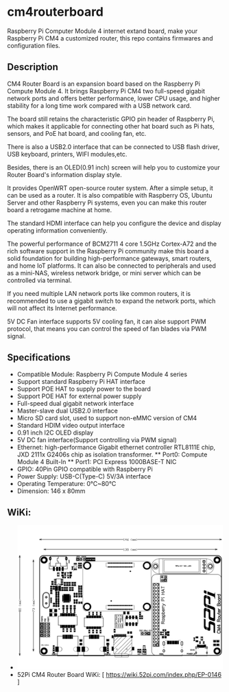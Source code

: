 # cm4routerboard
Raspberry Pi Computer Module 4 internet extand board, make your Raspberry Pi CM4 a customized router, this repo contains firmwares and configuration files.

## Description
CM4 Router Board is an expansion board based on the Raspberry Pi Compute Module 4. It brings Raspberry Pi CM4 two full-speed gigabit network ports and offers better performance, lower CPU usage, and higher stability for a long time work compared with a USB network card.

The board still retains the characteristic GPIO pin header of Raspberry Pi, which makes it applicable for connecting other hat board such as Pi hats, sensors, and PoE hat board, and cooling fan, etc.

There is also a USB2.0 interface that can be connected to USB flash driver, USB keyboard, printers, WIFI modules,etc.

Besides, there is an OLED(0.91 inch) screen will help you to customize your Router Board's information display style.

It provides OpenWRT open-source router system. After a simple setup, it can be used as a router. It is also compatible with Raspberry OS, Ubuntu Server and other Raspberry Pi systems, even you can make this router board a retrogame machine at home.

The standard HDMI interface can help you configure the device and display operating information conveniently.

The powerful performance of BCM2711 4 core 1.5GHz Cortex-A72 and the rich software support in the Raspberry Pi community make this board a solid foundation for building high-performance gateways, smart routers, and home IoT platforms. It can also be connected to peripherals and used as a mini-NAS, wireless network bridge, or mini server which can be controlled via terminal.

If you need multiple LAN network ports like common routers, it is recommended to use a gigabit switch to expand the network ports, which will not affect its Internet performance.

5V DC Fan interface supports 5V cooling fan, it can alse support PWM protocol, that means you can control the speed of fan blades via PWM signal.

## Specifications 

* Compatible Module: Raspberry Pi Compute Module 4 series
* Support standard Raspberry Pi HAT interface
* Support POE HAT to supply power to the board
* Support POE HAT for external power supply
* Full-speed dual gigabit network interface
* Master-slave dual USB2.0 interface
* Micro SD card slot, used to support non-eMMC version of CM4
* Standard HDIM video output interface
* 0.91 inch I2C OLED display
* 5V DC fan interface(Support controlling via PWM signal)
* Ethernet: high-performance Gigabit ethernet controller RTL8111E chip, JXD 2111x G2406s chip as isolation transformer.
** Port0: Compute Module 4 Built-In
** Port1: PCI Express 1000BASE-T NIC
* GPIO: 40Pin GPIO compatible with Raspberry Pi
* Power Supply: USB-C(Type-C) 5V/3A interface
* Operating Temperature: 0℃~80℃
* Dimension: 146 x 80mm

## WiKi:
* ![Mechanical Drawing:](https://raw.githubusercontent.com/geeekpi/cm4routerboard/main/cm4-router-board%20mechanical%20drawing.png) 
* 52Pi CM4 Router Board WiKi: [ https://wiki.52pi.com/index.php/EP-0146 ]

